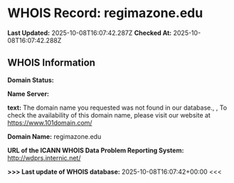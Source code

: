 # WHOIS Record: regimazone.edu

**Last Updated:** 2025-10-08T16:07:42.287Z
**Checked At:** 2025-10-08T16:07:42.288Z

## WHOIS Information

**Domain Status:** 

**Name Server:** 

**text:** The domain name you requested was not found in our database., , To check the availability of this domain name, please visit our website at https://www.101domain.com/

**Domain Name:** regimazone.edu

**URL of the ICANN WHOIS Data Problem Reporting System:** http://wdprs.internic.net/

**>>> Last update of WHOIS database:** 2025-10-08T16:07:42+00:00 <<<

